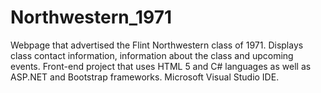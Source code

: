 # Northwestern_1971
Webpage that advertised the Flint Northwestern class of 1971.  Displays class contact information, information about the class and upcoming events.  Front-end project that uses HTML 5 and C# languages as well as ASP.NET and Bootstrap frameworks.  Microsoft Visual Studio IDE.
